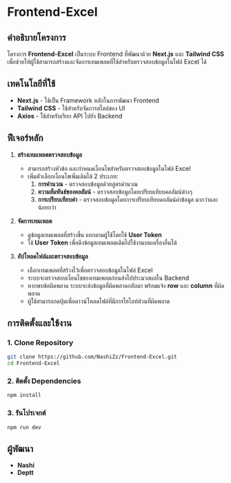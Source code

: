 # Frontend-Excel

## คำอธิบายโครงการ
โครงการ **Frontend-Excel** เป็นระบบ Frontend ที่พัฒนาด้วย **Next.js** และ **Tailwind CSS** เพื่อช่วยให้ผู้ใช้สามารถสร้างและจัดการเทมเพลตที่ใช้สำหรับตรวจสอบข้อมูลในไฟล์ Excel ได้

## เทคโนโลยีที่ใช้
- **Next.js** - ใช้เป็น Framework หลักในการพัฒนา Frontend
- **Tailwind CSS** - ใช้สำหรับจัดการสไตล์ของ UI
- **Axios** - ใช้สำหรับเรียก API ไปยัง Backend

## ฟีเจอร์หลัก
1. **สร้างเทมเพลตตรวจสอบข้อมูล**
   - สามารถสร้างหัวข้อ และกำหนดเงื่อนไขสำหรับตรวจสอบข้อมูลในไฟล์ Excel
   - เพิ่มตัวเลือกเงื่อนไขเพิ่มเติมได้ 2 ประเภท:
     1. **การคำนวณ** - ตรวจสอบข้อมูลด้วยสูตรคำนวณ
     2. **ความสัมพันธ์ของคอลัมน์** - ตรวจสอบข้อมูลโดยเปรียบเทียบคอลัมน์ต่างๆ
     3. **การเปรียบเทียบค่า** - ตรวจสอบข้อมูลโดยการเปรียบเทียบคอลัมน์ค่าข้อมูล มากว่าและน้อยกว่า

2. **จัดการเทมเพลต**
   - ดูข้อมูลเทมเพลตที่สร้างขึ้น แยกตามผู้ใช้โดยใช้ **User Token**
   - ใช้ **User Token** เพื่อดึงข้อมูลเทมเพลตเดิมไปใช้งานบนเครื่องอื่นได้

3. **อัปโหลดไฟล์และตรวจสอบข้อมูล**
   - เลือกเทมเพลตที่สร้างไว้เพื่อตรวจสอบข้อมูลในไฟล์ Excel
   - ระบบจะตรวจสอบเงื่อนไขของเทมเพลตก่อนส่งไปประมวลผลใน Backend
   - หากพบข้อผิดพลาด ระบบจะส่งข้อมูลที่ผิดพลาดกลับมา พร้อมแจ้ง **row** และ **column** ที่ผิดพลาด
   - ผู้ใช้สามารถกดปุ่มเพื่อดาวน์โหลดไฟล์ที่มีการไฮไลท์ส่วนที่ผิดพลาด

## การติดตั้งและใช้งาน
### 1. Clone Repository
```sh
git clone https://github.com/NashiZz/Frontend-Excel.git
cd Frontend-Excel
```

### 2. ติดตั้ง Dependencies
```sh
npm install
```

### 3. รันโปรเจกต์
```sh
npm run dev
```

## ผู้พัฒนา
- **Nashi**
- **Deptt**

